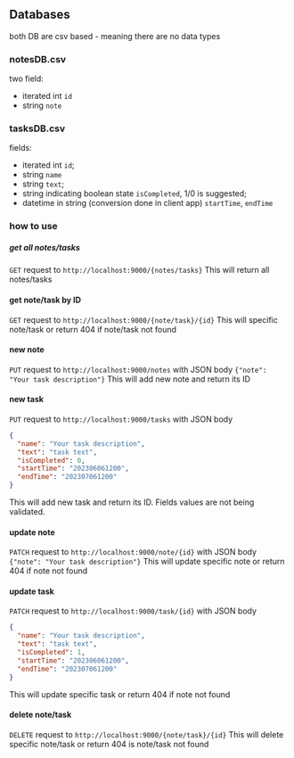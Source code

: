## Databases

both DB are csv based - meaning there are no data types

### notesDB.csv

two field:

* iterated int `id`
* string `note`

### tasksDB.csv

fields:

* iterated int `id`;
* string `name`
* string `text`;
* string indicating boolean state `isCompleted`, 1/0 is suggested;
* datetime in string (conversion done in client app) `startTime`, `endTime`

### how to use

##### get all notes/tasks

`GET` request to `http://localhost:9000/{notes/tasks}`
This will return all notes/tasks

#### get note/task by ID

`GET` request to `http://localhost:9000/{note/task}/{id}`
This will specific note/task or return 404 if note/task not found

#### new note

`PUT` request to `http://localhost:9000/notes` with JSON body `{"note": "Your task description"}`
This will add new note and return its ID

#### new task

`PUT` request to `http://localhost:9000/tasks` with JSON body

``` json
{
  "name": "Your task description",
  "text": "task text",
  "isCompleted": 0,
  "startTime": "202306061200",
  "endTime": "202307061200"
}
```

This will add new task and return its ID. Fields values are not being validated.

#### update note

`PATCH` request to `http://localhost:9000/note/{id}` with JSON body `{"note": "Your task description"}`
This will update specific note or return 404 if note not found

#### update task

`PATCH` request to `http://localhost:9000/task/{id}` with JSON body

``` json
{
  "name": "Your task description",
  "text": "task text",
  "isCompleted": 1,
  "startTime": "202306061200",
  "endTime": "202307061200"
}
```

This will update specific task or return 404 if note not found

#### delete note/task

`DELETE` request to `http://localhost:9000/{note/task}/{id}`
This will delete specific note/task or return 404 is note/task not found
